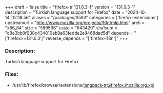 +++
draft = false
title = "firefox-tr 131.0.3-1"
version = "131.0.3-1"
description = "Turkish language support for Firefox"
date = "2024-10-14T12:16:56"
aliases = "/packages/3593"
categories = ['firefox-extensions']
upstreamurl = "http://www.mozilla.org/projects/l10n/mlp.html"
arch = "x86_64"
size = "589596"
usize = "643429"
sha1sum = "c8e3bb0f938c434810eb9a63fedde2e8468dad5d"
depends = "['firefox>=131.0.3']"
reverse_depends = "['firefox-i18n']"
+++
### Description: 
Turkish language support for Firefox

### Files: 
* /usr/lib/firefox/browser/extensions/langpack-tr@firefox.mozilla.org.xpi
